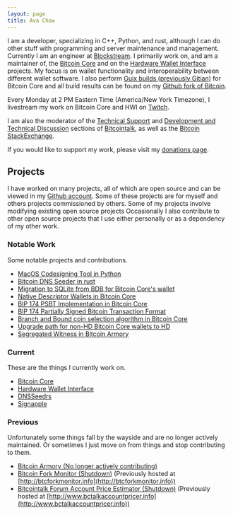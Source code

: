 ```yaml
---
layout: page
title: Ava Chow
---
```

I am a developer, specializing in C++, Python, and rust, although I can do other stuff with programming and server maintenance and management.
Currently I am an engineer at [Blockstream](https://blockstream.com/).
I primarily work on, and am a maintainer of, the [Bitcoin Core](https://bitcoincore.org) and on the [Hardware Wallet Interface](https://github.com/bitcoin-core/hwi) projects.
My focus is on wallet functionality and interoperability between different wallet software.
I also perform [Guix builds (previously Gitian)](_posts/2016-01-23-Gitian-builder.md) for Bitcoin Core and all build results can be found on my [Github fork of Bitcoin](https://github.com/achow101/bitcoin/releases).

Every Monday at 2 PM Eastern Time (America/New York Timezone), I livestream my work on Bitcoin Core and HWI on [Twitch](https://www.twitch.tv/achow101/).

I am also the moderator of the [Technical Support](https://bitcointalk.org/index.php?board=4.0) and [Development and Technical Discussion](https://bitcointalk.org/index.php?board=6.0) sections of [Bitcointalk](https://bitcointalk.org), as well as the [Bitcoin StackExchange](https://bitcoin.stackexchange.com/).

If you would like to support my work, please visit my [donations page](https://tip.achow101.com/).

## Projects

I have worked on many projects, all of which are open source and can be viewed in my [Github account](https://github.com/achow101).
Some of these projects are for myself and others projects commissioned by others.
Some of my projects involve modifying existing open source projects
Occasionally I also contribute to other open source projects that I use either personally or as a dependency of my other work.

### Notable Work

Some notable projects and contributions.

- [MacOS Codesigning Tool in Python](https://github.com/achow101/signapple)
- [Bitcoin DNS Seeder in rust](https://github.com/achow101/dnsseedrs)
- [Migration to SQLite from BDB for Bitcoin Core's wallet](https://github.com/bitcoin/bitcoin/pull/19077)
- [Native Descriptor Wallets in Bitcoin Core](https://github.com/bitcoin/bitcoin/pull/16528)
- [BIP 174 PSBT Implementation in Bitcoin Core](https://github.com/bitcoin/bitcoin/pull/13557)
- [BIP 174 Partially Signed Bitcoin Transaction Format](https://github.com/bitcoin/bips/blob/master/bip-0174.mediawiki)
- [Branch and Bound coin selection algorithm in Bitcoin Core](https://github.com/bitcoin/bitcoin/pull/10637)
- [Upgrade path for non-HD Bitcoin Core wallets to HD](https://github.com/bitcoin/bitcoin/pull/12560)
- [Segregated Witness in Bitcoin Armory](https://github.com/goatpig/BitcoinArmory/pull/30)

### Current

These are the things I currently work on.

- [Bitcoin Core](https://github.com/bitcoin/bitcoin)
- [Hardware Wallet Interface](https://github.com/bitcoin-core/hwi)
- [DNSSeedrs](https://github.com/achow101/dnsseedrs)
- [Signapple](https://github.com/achow101/signapple)

### Previous

Unfortunately some things fall by the wayside and are no longer actively maintained.
Or sometimes I just move on from things and stop contributing to them.

 - [Bitcoin Armory (No longer actively contributing)](https://github.com/goatpig/BitcoinArmory)
 - [Bitcoin Fork Monitor (Shutdown)](https://github.com/achow101/ForkMonitor) (Previously hosted at [http://btcforkmonitor.info](http://btcforkmonitor.info))
 - [Bitcointalk Forum Account Price Estimator (Shutdown)](https://github.com/achow101/BitcointalkAccountPricer) (Previously hosted at [http://www.bctalkaccountpricer.info](http://www.bctalkaccountpricer.info))
